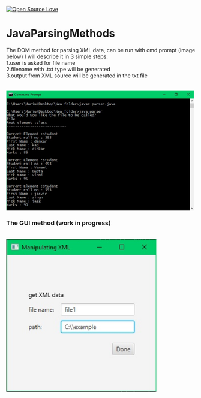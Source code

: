 [![Open Source Love](https://badges.frapsoft.com/os/v1/open-source.svg?v=103)](https://github.com/ellerbrock/open-source-badges/)
# JavaParsingMethods

The DOM method for parsing XML data, can be run with cmd prompt (image below)
I will describe it in 3 simple steps:<br />
1.user is asked for file name<br />
2.filename with .txt type will be generated<br />
3.output from XML source will be generated in the txt file<br />

<br><img align="top" width="500" src="runwithcmd/parsing.jpg" alt="cmd picture" />
<br>

### The GUI method (work in progress)
<br><img align="left" width="400" src="resources/gui.jpg" alt="cmd picture" />
